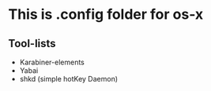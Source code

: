# This is .config folder for os-x

## Tool-lists

- Karabiner-elements
- Yabai
- shkd (simple hotKey Daemon)
